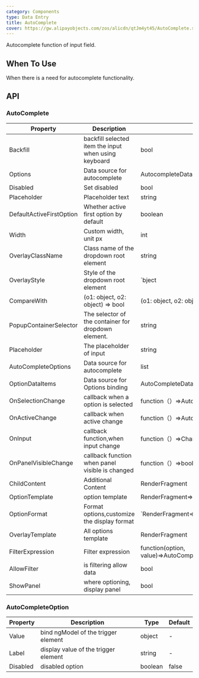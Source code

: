 ```yaml
---
category: Components
type: Data Entry
title: AutoComplete
cover: https://gw.alipayobjects.com/zos/alicdn/qtJm4yt45/AutoComplete.svg
---
```


Autocomplete function of input field.

## When To Use

When there is a need for autocomplete functionality.

## API

### AutoComplete

| Property | Description | Type | Default |
| --- | --- | --- | --- |
| Backfill | backfill selected item the input when using keyboard | bool | false |
| Options | Data source for autocomplete | AutocompleteDataSource | - |
| Disabled | Set disabled | bool | - |
| Placeholder | Placeholder text | string | - |
| DefaultActiveFirstOption | Whether active first option by default | boolean | true |
| Width | Custom width, unit px | int | auto |
| OverlayClassName | Class name of the dropdown root element | string | - |
| OverlayStyle | Style of the dropdown root element | `bject | - |
| CompareWith | (o1: object, o2: object) => bool | (o1: object, o2: object) => o1===o2 |
| PopupContainerSelector | The selector of the container for dropdown element. | string | body |
| Placeholder | The placeholder of input | string |  |
| AutoCompleteOptions | Data source for autocomplete | list<AutoCompleteOption> |  |
| OptionDataItems | Data source for Options binding | AutoCompleteDataItem |  |
| OnSelectionChange | callback when a option is selected | function（）=>AutoCompleteOption |  |
| OnActiveChange | callback when active change | function（）=>AutoCompleteOption |  |
| OnInput | callback function,when input change | function（）=>ChangeEventArgs |  |
| OnPanelVisibleChange | callback function when panel visible is changed | function（）=>bool |  |
| ChildContent | Additional Content | RenderFragment |  |
| OptionTemplate | option template | RenderFragment=>AutoCompleteDataItem |  |
| OptionFormat | Format options,customize the display format | `RenderFragment=>AutoCompleteDataItem |  |
| OverlayTemplate | All options template | RenderFragment |  |
| FilterExpression | Filter expression | function(option, value)=>AutoCompleteDataItem |  |
| AllowFilter | is filtering allow data | bool | true |
| ShowPanel | where optioning, display panel | bool | false |

### AutoCompleteOption

| Property | Description | Type | Default |
| --- | --- | --- | --- |
| Value | bind ngModel of the trigger element | object | - |
| Label | display value of the trigger element | string | - |
| Disabled | disabled option | boolean | false |

